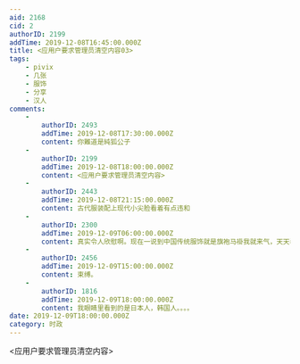 ```yaml
---
aid: 2168
cid: 2
authorID: 2199
addTime: 2019-12-08T16:45:00.000Z
title: <应用户要求管理员清空内容03>
tags:
    - pivix
    - 几张
    - 服饰
    - 分享
    - 汉人
comments:
    -
        authorID: 2493
        addTime: 2019-12-08T17:30:00.000Z
        content: 你難道是純狐公子
    -
        authorID: 2199
        addTime: 2019-12-08T18:00:00.000Z
        content: <应用户要求管理员清空内容>
    -
        authorID: 2443
        addTime: 2019-12-08T21:15:00.000Z
        content: 古代服装配上现代小尖脸看着有点违和
    -
        authorID: 2300
        addTime: 2019-12-09T06:00:00.000Z
        content: 真实令人欣慰啊。现在一说到中国传统服饰就是旗袍马褂我就来气，天天看着和服就心疼，现在终于看到有人画汉服了。
    -
        authorID: 2456
        addTime: 2019-12-09T15:00:00.000Z
        content: 束缚。
    -
        authorID: 1816
        addTime: 2019-12-09T18:00:00.000Z
        content: 我眼睛里看到的是日本人，韩国人。。。。
date: 2019-12-09T18:00:00.000Z
category: 时政
---
```


<应用户要求管理员清空内容>
